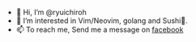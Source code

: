 - 👋 Hi, I’m @ryuichiroh
- 👀 I’m interested in Vim/Neovim, golang and Sushi🍣.
- 📫 To reach me, Send me a message on [facebook](https://www.facebook.com/profile.php?id=100088840962721)

<!---
ryuichiroh/ryuichiroh is a ✨ special ✨ repository because its `README.md` (this file) appears on your GitHub profile.
You can click the Preview link to take a look at your changes.
--->
